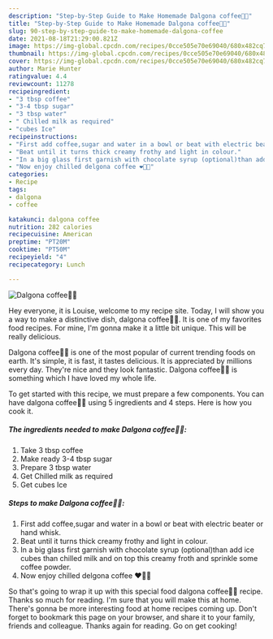 ```yaml
---
description: "Step-by-Step Guide to Make Homemade Dalgona coffee👌🏻"
title: "Step-by-Step Guide to Make Homemade Dalgona coffee👌🏻"
slug: 90-step-by-step-guide-to-make-homemade-dalgona-coffee
date: 2021-08-18T21:29:00.821Z
image: https://img-global.cpcdn.com/recipes/0cce505e70e69040/680x482cq70/dalgona-coffee👌🏻-recipe-main-photo.jpg
thumbnail: https://img-global.cpcdn.com/recipes/0cce505e70e69040/680x482cq70/dalgona-coffee👌🏻-recipe-main-photo.jpg
cover: https://img-global.cpcdn.com/recipes/0cce505e70e69040/680x482cq70/dalgona-coffee👌🏻-recipe-main-photo.jpg
author: Marie Hunter
ratingvalue: 4.4
reviewcount: 11278
recipeingredient:
- "3 tbsp coffee"
- "3-4 tbsp sugar"
- "3 tbsp water"
- " Chilled milk as required"
- "cubes Ice"
recipeinstructions:
- "First add coffee,sugar and water in a bowl or beat with electric beater or hand whisk."
- "Beat until it turns thick creamy frothy and light in colour."
- "In a big glass first garnish with chocolate syrup (optional)than add ice cubes than chilled milk and on top this creamy froth and sprinkle some coffee powder."
- "Now enjoy chilled delgona coffee ❤️👌🏻"
categories:
- Recipe
tags:
- dalgona
- coffee

katakunci: dalgona coffee 
nutrition: 282 calories
recipecuisine: American
preptime: "PT20M"
cooktime: "PT50M"
recipeyield: "4"
recipecategory: Lunch

---
```



![Dalgona coffee👌🏻](https://img-global.cpcdn.com/recipes/0cce505e70e69040/680x482cq70/dalgona-coffee👌🏻-recipe-main-photo.jpg)

Hey everyone, it is Louise, welcome to my recipe site. Today, I will show you a way to make a distinctive dish, dalgona coffee👌🏻. It is one of my favorites food recipes. For mine, I'm gonna make it a little bit unique. This will be really delicious.

Dalgona coffee👌🏻 is one of the most popular of current trending foods on earth. It's simple, it is fast, it tastes delicious. It is appreciated by millions every day. They're nice and they look fantastic. Dalgona coffee👌🏻 is something which I have loved my whole life.




To get started with this recipe, we must prepare a few components. You can have dalgona coffee👌🏻 using 5 ingredients and 4 steps. Here is how you cook it.

<!--inarticleads1-->

##### The ingredients needed to make Dalgona coffee👌🏻:

1. Take 3 tbsp coffee
1. Make ready 3-4 tbsp sugar
1. Prepare 3 tbsp water
1. Get  Chilled milk as required
1. Get cubes Ice




<!--inarticleads2-->

##### Steps to make Dalgona coffee👌🏻:

1. First add coffee,sugar and water in a bowl or beat with electric beater or hand whisk.
1. Beat until it turns thick creamy frothy and light in colour.
1. In a big glass first garnish with chocolate syrup (optional)than add ice cubes than chilled milk and on top this creamy froth and sprinkle some coffee powder.
1. Now enjoy chilled delgona coffee ❤️👌🏻




So that's going to wrap it up with this special food dalgona coffee👌🏻 recipe. Thanks so much for reading. I'm sure that you will make this at home. There's gonna be more interesting food at home recipes coming up. Don't forget to bookmark this page on your browser, and share it to your family, friends and colleague. Thanks again for reading. Go on get cooking!
